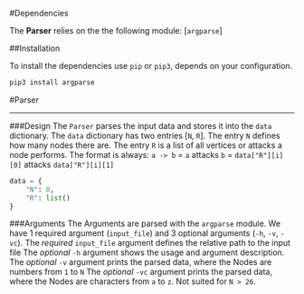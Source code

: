 #Dependencies

The **Parser** relies on the the following module: [`argparse`]

##Installation

To install the dependencies use `pip` or `pip3`, depends on your configuration.

```bash
pip3 install argparse
```

#Parser

<hr>

###Design
The `Parser` parses the input data and stores it into the `data` dictionary. The `data` dictionary has two entries [`N`, `R`]. The entry `N` defines how many nodes there are. The entry `R` is a list of all vertices or attacks a node performs. The format is always: 
`a -> b` = `a` attacks `b` = `data["R"][i][0]` attacks `data["R"][i][1]`

```python
data = {
    "N": 0,
    "R": list()
}
```

###Arguments
The Arguments are parsed with the `argparse` module. We have 1 required argument (`input_file`) and 3 optional arguments (`-h`, `-v`, `-vc`). 
The _required_ `input_file` argument defines the relative path to the input file
The _optional_ `-h` argument shows the usage and argument description.
The _optional_ `-v` argument  prints the parsed data, where the Nodes are numbers from `1` to `N` 
The _optional_ `-vc` argument  prints the parsed data, where the Nodes are characters from `a` to `z`. Not suited for `N > 26`.